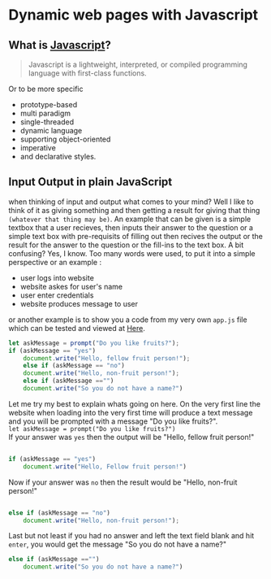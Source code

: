 # Dynamic web pages with Javascript

## What is [Javascript](https://developer.mozilla.org/en-US/docs/Web/JavaScript)?

> Javascript is a lightweight, interpreted, or compiled programming language with first-class functions.

Or to be more specific

- prototype-based
- multi paradigm
- single-threaded
- dynamic language
- supporting object-oriented
- imperative
- and declarative styles.

## Input Output in plain JavaScript

when thinking of input and output what comes to your mind? Well I like to think of it as giving something and then getting a result for giving that thing `(whatever that thing may be)`. An example that can be given is a simple textbox that a user recieves, then inputs their answer to the question or a simple text box with pre-requisits of filling out then recives the output or the result for the answer to the question or the fill-ins to the text box. A bit confusing? Yes, I know. Too many words were used, to put it into a simple perspective or an example :

- user logs into website
- website askes for user's name
- user enter credentials
- website produces message to user

or another example is to show you a code from my very own `app.js` file which can be tested and viewed at [Here](esmerexie.github.io/fruits/).

```js
let askMessage = prompt("Do you like fruits?");
if (askMessage == "yes")
    document.write("Hello, fellow fruit person!");
    else if (askMessage == "no")
    document.write("Hello, non-fruit person!");
    else if (askMessage =="")
    document.write("So you do not have a name?")
```

Let me try my best to explain whats going on here. On the very first line the website when loading into the very first time will produce a text message and you will be prompted with a message "Do you like fruits?".  
`let askMessage = prompt("Do you like fruits?")`  
If your answer was `yes` then the output will be "Hello, fellow fruit person!"

```js

if (askMessage == "yes")  
    document.write("Hello, Fellow fruit person!")
```

Now if your answer was `no` then the result would be "Hello, non-fruit person!"

```js

else if (askMessage == "no")
    document.write("Hello, non-fruit person!");
```

Last but not least if you had no answer and left the text field blank and hit `enter`, you would get the message "So you do not have a name?"

```js
else if (askMessage =="")
    document.write("So you do not have a name?")
```
